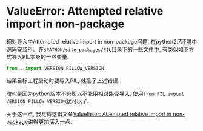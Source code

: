 # ValueError: Attempted relative import in non-package

相对导入中Attempted relative import in non-package问题, 在python2.7环境中源码安装PIL, 在`$PATHON/site-packages/PIL`目录下的一些文件中, 有类似如下方式导入PIL本身的一些变量.

```py
from . import VERSION PILLOW_VERSION
```

结果目标工程启动时要导入PIL, 就报了上述错误.

貌似是因为python版本不符所以不能用相对路径导入, 使用`from PIL import VERSION PILLOW_VERSION`就可以了.

关于这一点, 我觉得这篇文章[ValueError: Attempted relative import in non-package](http://www.cnblogs.com/DjangoBlog/p/3518887.html)讲得更加深入一点.
